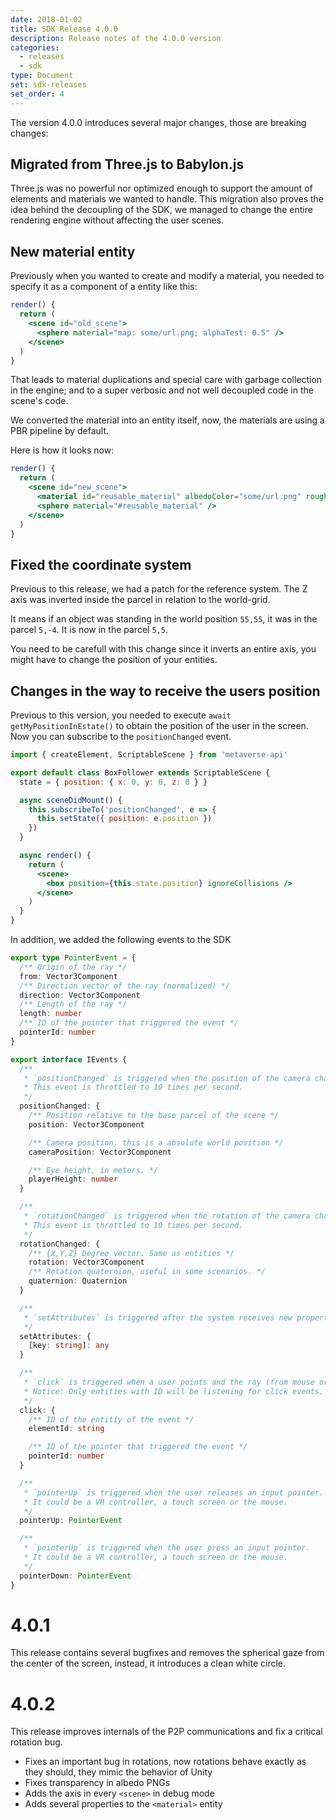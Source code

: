 ```yaml
---
date: 2018-01-02
title: SDK Release 4.0.0
description: Release notes of the 4.0.0 version
categories:
  - releases
  - sdk
type: Document
set: sdk-releases
set_order: 4
---
```

The version 4.0.0 introduces several major changes, those are breaking changes:

## Migrated from Three.js to Babylon.js

Three.js was no powerful nor optimized enough to support the amount of elements and materials we wanted to handle. This 
migration also proves the idea behind the decoupling of the SDK, we managed to change the entire rendering engine without
affecting the user scenes.

## New material entity

Previously when you wanted to create and modify a material, you needed to specify it as a component of a entity like this:

```jsx
render() {
  return (
    <scene id="old_scene">
      <sphere material="map: some/url.png; alphaTest: 0.5" />
    </scene>
  )
}
```

That leads to material duplications and special care with garbage collection in the engine; and to a super verbosic and
not well decoupled code in the scene's code.  

We converted the material into an entity itself, now, the materials are using a PBR pipeline by default.

Here is how it looks now:

```jsx
render() {
  return (
    <scene id="new_scene">
      <material id="reusable_material" albedoColor="some/url.png" roughness="0.5" />
      <sphere material="#reusable_material" />
    </scene>
  )
}
```

## Fixed the coordinate system

Previous to this release, we had a patch for the reference system. The Z axis was inverted inside the parcel in relation
to the world-grid.  

It means if an object was standing in the world position `55,55`, it was in the parcel `5,-4`. It is now in the parcel `5,5`.

You need to be carefull with this change since it inverts an entire axis, you might have to change the position of your entities.

## Changes in the way to receive the users position

Previous to this version, you needed to execute `await getMyPositionInEstate()` to obtain the position of the user in the
screen. Now you can subscribe to the `positionChanged` event.

```jsx
import { createElement, ScriptableScene } from 'metaverse-api'

export default class BoxFollower extends ScriptableScene {
  state = { position: { x: 0, y: 0, z: 0 } }

  async sceneDidMount() {
    this.subscribeTo('positionChanged', e => {
      this.setState({ position: e.position })
    })
  }

  async render() {
    return (
      <scene>
        <box position={this.state.position} ignoreCollisions />
      </scene>
    )
  }
}
```

In addition, we added the following events to the SDK

```ts
export type PointerEvent = {
  /** Origin of the ray */
  from: Vector3Component
  /** Direction vector of the ray (normalized) */
  direction: Vector3Component
  /** Length of the ray */
  length: number
  /** ID of the pointer that triggered the event */
  pointerId: number
}

export interface IEvents {
  /**
   * `positionChanged` is triggered when the position of the camera changes
   * This event is throttled to 10 times per second.
   */
  positionChanged: {
    /** Position relative to the base parcel of the scene */
    position: Vector3Component

    /** Camera position, this is a absolute world position */
    cameraPosition: Vector3Component

    /** Eye height, in meters. */
    playerHeight: number
  }

  /**
   * `rotationChanged` is triggered when the rotation of the camera changes.
   * This event is throttled to 10 times per second.
   */
  rotationChanged: {
    /** {X,Y,Z} Degree vector. Same as entities */
    rotation: Vector3Component
    /** Rotation quaternion, useful in some scenarios. */
    quaternion: Quaternion
  }

  /**
   * `setAttributes` is triggered after the system receives new properties.
   */
  setAttributes: {
    [key: string]: any
  }

  /**
   * `click` is triggered when a user points and the ray (from mouse or controller) hits the entity.
   * Notice: Only entities with ID will be listening for click events.
   */
  click: {
    /** ID of the entitiy of the event */
    elementId: string

    /** ID of the pointer that triggered the event */
    pointerId: number
  }

  /**
   * `pointerUp` is triggered when the user releases an input pointer.
   * It could be a VR controller, a touch screen or the mouse.
   */
  pointerUp: PointerEvent

  /**
   * `pointerUp` is triggered when the user press an input pointer.
   * It could be a VR controller, a touch screen or the mouse.
   */
  pointerDown: PointerEvent
}
```

# 4.0.1

This release contains several bugfixes and removes the spherical gaze from the center of the screen, instead, it introduces a clean white circle.

# 4.0.2

This release improves internals of the P2P communications and fix a critical rotation bug.

- Fixes an important bug in rotations, now rotations behave exactly as they should, they mimic the behavior of Unity
- Fixes transparency in albedo PNGs
- Adds the axis in every `<scene>` in debug mode
- Adds several properties to the `<material>` entity

